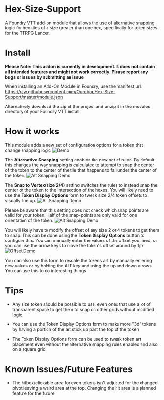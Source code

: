 # Hex-Size-Support
A Foundry VTT add-on module that allows the use of alternative snapping logic for hex tiles of a size greater than one hex, specifically for token sizes for the TTRPG Lancer.

# Install
**Please Note: This addon is currently in development. It does not contain all intended features and might not work correctly. Please report any bugs or issues by submitting an issue**

When installing an Add-On Module in Foundry, use the manifest url: https://raw.githubusercontent.com/Ourobor/Hex-Size-Support/master/module.json

Alternatively download the zip of the project and unzip it in the modules directory of your Foundry VTT install.

# How it works
This module adds a new set of configuration options for a token that change snapping logic
![Demo](https://i.imgur.com/gJlfKVM.gif)

The **Alternative Snapping** setting enables the new set of rules. By default this changes the way snapping is calculated to attempt to snap the center of the token to the center of the tile that happens to fall under the center of the token.
![Alt Snapping Demo](https://i.imgur.com/EiHH1uY.gif)

The **Snap to Vertex(size 2/4)** setting switches the rules to instead snap the center of the token to the intersection of the hexes. You will likely need to use the **Token Display Options** form to tweak size 2/4 token offsets to visually line up.
![Alt Snapping Demo](https://i.imgur.com/1AXGBbq.gif)

Please be aware that this setting does not check which snap points are valid for your token. Half of the snap-points are only valid for one orientation of the token.
![Alt Snapping Demo](https://i.imgur.com/6sW44Z7.gif)

You will likely have to modify the offset of any size 2 or 4 tokens to get them to snap. This can be done using the **Token Display Options** button to configure this. You can manually enter the values of the offset you need, or you can use the arrow keys to move the token's offset around by 1px
![Offset Demo](https://i.imgur.com/TZ3W4gA.gif)

You can also use this form to rescale the tokens art by manually entering new values or by holding the ALT key and using the up and down arrows. You can use this to do interesting things

# Tips

* Any size token should be possible to use, even ones that use a lot of transparent space to get them to snap on other grids without modified logic.

* You can use the Token Display Options form to make more "3d" tokens by having a portion of the art stick up past the top of the token

* The Token Display Options form can be used to tweak token art placement even without the alternative snapping rules enabled and also on a square grid


# Known Issues/Future Features

* The hitbox/clickable area for even tokens isn't adjusted for the changed pivot leaving a weird area at the top. Changing the hit area is a planned feature for the future